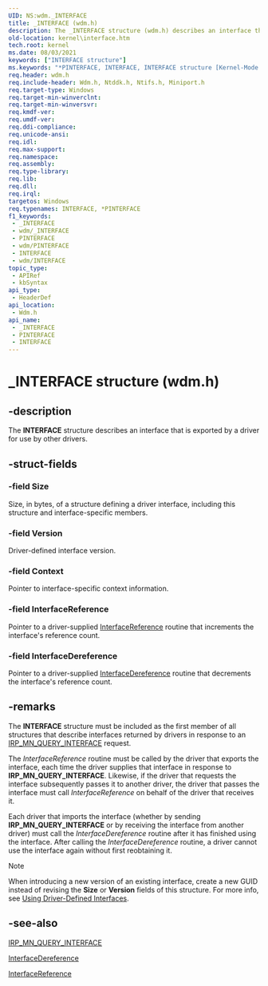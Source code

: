 ```yaml
---
UID: NS:wdm._INTERFACE
title: _INTERFACE (wdm.h)
description: The _INTERFACE structure (wdm.h) describes an interface that is exported by a driver for use by other drivers.
old-location: kernel\interface.htm
tech.root: kernel
ms.date: 08/03/2021
keywords: ["INTERFACE structure"]
ms.keywords: "*PINTERFACE, INTERFACE, INTERFACE structure [Kernel-Mode Driver Architecture], PINTERFACE, PINTERFACE structure pointer [Kernel-Mode Driver Architecture], _INTERFACE, kernel.interface, kstruct_b_667d57fa-a959-4904-a15e-af4d4f44988e.xml, wdm/INTERFACE, wdm/PINTERFACE"
req.header: wdm.h
req.include-header: Wdm.h, Ntddk.h, Ntifs.h, Miniport.h
req.target-type: Windows
req.target-min-winverclnt: 
req.target-min-winversvr: 
req.kmdf-ver: 
req.umdf-ver: 
req.ddi-compliance: 
req.unicode-ansi: 
req.idl: 
req.max-support: 
req.namespace: 
req.assembly: 
req.type-library: 
req.lib: 
req.dll: 
req.irql: 
targetos: Windows
req.typenames: INTERFACE, *PINTERFACE
f1_keywords:
 - _INTERFACE
 - wdm/_INTERFACE
 - PINTERFACE
 - wdm/PINTERFACE
 - INTERFACE
 - wdm/INTERFACE
topic_type:
 - APIRef
 - kbSyntax
api_type:
 - HeaderDef
api_location:
 - Wdm.h
api_name:
 - _INTERFACE
 - PINTERFACE
 - INTERFACE
---
```


# _INTERFACE structure (wdm.h)

## -description

The **INTERFACE** structure describes an interface that is exported by a driver for use by other drivers.

## -struct-fields

### -field Size

Size, in bytes, of a structure defining a driver interface, including this structure and interface-specific members.

### -field Version

Driver-defined interface version.

### -field Context

Pointer to interface-specific context information.

### -field InterfaceReference

Pointer to a driver-supplied [InterfaceReference](./nc-wdm-pinterface_reference.md) routine that increments the interface's reference count.

### -field InterfaceDereference

Pointer to a driver-supplied [InterfaceDereference](./nc-wdm-pinterface_dereference.md) routine that decrements the interface's reference count.

## -remarks

The **INTERFACE** structure must be included as the first member of all structures that describe interfaces returned by drivers in response to an [IRP_MN_QUERY_INTERFACE](/windows-hardware/drivers/kernel/irp-mn-query-interface) request.

The *InterfaceReference* routine must be called by the driver that exports the interface, each time the driver supplies that interface in response to **IRP_MN_QUERY_INTERFACE**. Likewise, if the driver that requests the interface subsequently passes it to another driver, the driver that passes the interface must call *InterfaceReference* on behalf of the driver that receives it.

Each driver that imports the interface (whether by sending **IRP_MN_QUERY_INTERFACE** or by receiving the interface from another driver) must call the *InterfaceDereference* routine after it has finished using the interface. After calling the *InterfaceDereference* routine, a driver cannot use the interface again without first reobtaining it.

> [!NOTE]
> When introducing a new version of an existing interface, create a new GUID instead of revising the **Size** or **Version** fields of this structure. For more info, see [Using Driver-Defined Interfaces](/windows-hardware/drivers/wdf/using-driver-defined-interfaces).

## -see-also

[IRP_MN_QUERY_INTERFACE](/windows-hardware/drivers/kernel/irp-mn-query-interface)

[InterfaceDereference](./nc-wdm-pinterface_dereference.md)

[InterfaceReference](./nc-wdm-pinterface_reference.md)
